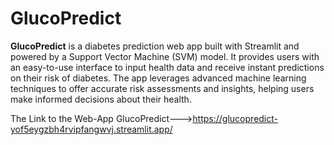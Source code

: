 # GlucoPredict
**GlucoPredict** is a diabetes prediction web app built with Streamlit and powered by a Support Vector Machine (SVM) model. It provides users with an easy-to-use interface to input health data and receive instant predictions on their risk of diabetes. The app leverages advanced machine learning techniques to offer accurate risk assessments and insights, helping users make informed decisions about their health.
                                      
The Link to the Web-App GlucoPredict--->https://glucopredict-yof5eygzbh4rvipfangwvj.streamlit.app/
